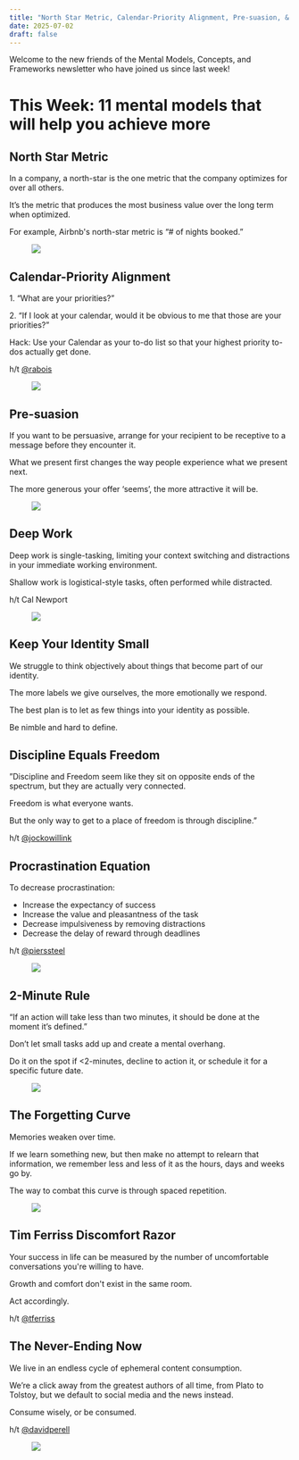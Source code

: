```yaml
---
title: "North Star Metric, Calendar-Priority Alignment, Pre-suasion, & More"
date: 2025-07-02
draft: false
---
```


<p id="">Welcome to the new friends of the Mental Models, Concepts, and Frameworks newsletter who have joined us since last week!</p><h1 id="">This Week: 11 mental models that will help you achieve more</h1><h2 id="">North Star Metric</h2><p id="">In a company, a north-star is the one metric that the company optimizes for over all others.</p><p id="">It’s the metric that produces the most business value over the long term when optimized.</p><p id="">For example, Airbnb's north-star metric is “# of nights booked.”</p><figure class="w-richtext-figure-type-image w-richtext-align-center" data-rt-type="image" data-rt-align="center"><div><img src="https://uploads-ssl.webflow.com/63fd511e232de229bfe66c52/640fa72bd9088d117e9d5b90_image.jpeg" id="" width="auto" height="auto" loading="auto"></div></figure><h2 id="">Calendar-Priority Alignment</h2><p id="">1. “What are your priorities?”</p><p id="">2. “If I look at your calendar, would it be obvious to me that those are your priorities?”</p><p id="">Hack: Use your Calendar as your to-do list so that your highest priority to-dos actually get done.</p><p id="">h/t <a href="https://flight.beehiiv.net/v2/clicks/eyJhbGciOiJIUzI1NiIsInR5cCI6IkpXVCJ9.eyJ1cmwiOiJodHRwczovL3R3aXR0ZXIuY29tL3JhYm9pcyIsInBvc3RfaWQiOiI1OWQ3YzY2Yy1jNmI4LTRjNGMtOTEzOC0yMmE1YzBjY2VkNGQiLCJwdWJsaWNhdGlvbl9pZCI6IjEzN2Q1ZTgzLTk1MDMtNGRiNy1hOGM0LWYzNDE1YzIwNTVhZSIsInZpc2l0X3Rva2VuIjoiN2NiN2I3ZTUtOTEyNS00NDJmLWI4YjgtMjdjZGMxNTJhZGJiIiwiaWF0IjoxNjc4NzA1NTYzLjY4NiwiaXNzIjoib3JjaGlkIn0.qG_Qq0gcbo3kTdb5-dVQqzHSeLdiERW1pFBlxhV5o4k" target="_blank" id="">@rabois</a></p><figure class="w-richtext-figure-type-image w-richtext-align-center" data-rt-type="image" data-rt-align="center"><div><img src="https://uploads-ssl.webflow.com/63fd511e232de229bfe66c52/640fa72b44df3640f94ba6c1_image.jpeg" id="" width="auto" height="auto" loading="auto"></div></figure><h2 id="">Pre-suasion</h2><p id="">If you want to be persuasive, arrange for your recipient to be receptive to a message before they encounter it.</p><p id="">What we present first changes the way people experience what we present next.</p><p id="">The more generous your offer ‘seems’, the more attractive it will be.</p><figure class="w-richtext-figure-type-image w-richtext-align-center" data-rt-type="image" data-rt-align="center"><div><img src="https://uploads-ssl.webflow.com/63fd511e232de229bfe66c52/640fa72b33c6022d50e86041_image.jpeg" id="" width="auto" height="auto" loading="auto"></div></figure><h2 id="">Deep Work</h2><p id="">Deep work is single-tasking, limiting your context switching and distractions in your immediate working environment.</p><p id="">Shallow work is logistical-style tasks, often performed while distracted.</p><p id="">h/t Cal Newport</p><figure class="w-richtext-figure-type-image w-richtext-align-center" data-rt-type="image" data-rt-align="center"><div><img src="https://uploads-ssl.webflow.com/63fd511e232de229bfe66c52/640fa72b4c20c5500ba94c61_image.jpeg" id="" width="auto" height="auto" loading="auto"></div></figure><h2 id="">Keep Your Identity Small</h2><p id="">We struggle to think objectively about things that become part of our identity.</p><p id="">The more labels we give ourselves, the more emotionally we respond.</p><p id="">The best plan is to let as few things into your identity as possible.</p><p id="">Be nimble and hard to define.</p><h2 id="">Discipline Equals Freedom</h2><p id="">”Discipline and Freedom seem like they sit on opposite ends of the spectrum, but they are actually very connected.</p><p id="">Freedom is what everyone wants.</p><p id="">But the only way to get to a place of freedom is through discipline.”</p><p id="">h/t <a href="https://flight.beehiiv.net/v2/clicks/eyJhbGciOiJIUzI1NiIsInR5cCI6IkpXVCJ9.eyJ1cmwiOiJodHRwczovL3R3aXR0ZXIuY29tL2pvY2tvd2lsbGluayIsInBvc3RfaWQiOiI1OWQ3YzY2Yy1jNmI4LTRjNGMtOTEzOC0yMmE1YzBjY2VkNGQiLCJwdWJsaWNhdGlvbl9pZCI6IjEzN2Q1ZTgzLTk1MDMtNGRiNy1hOGM0LWYzNDE1YzIwNTVhZSIsInZpc2l0X3Rva2VuIjoiN2NiN2I3ZTUtOTEyNS00NDJmLWI4YjgtMjdjZGMxNTJhZGJiIiwiaWF0IjoxNjc4NzA1NTYzLjY4NiwiaXNzIjoib3JjaGlkIn0.dcLONd1rS_BusxzbiKQfW6DDjuhu0c_18Ako2CnpeZM" target="_blank" id="">@jockowillink</a></p><h2 id="">Procrastination Equation</h2><p id="">To decrease procrastination:</p><ul id=""><li id="">Increase the expectancy of success</li><li id="">Increase the value and pleasantness of the task</li><li id="">Decrease impulsiveness by removing distractions</li><li id="">Decrease the delay of reward through deadlines</li></ul><p id="">h/t <a href="https://flight.beehiiv.net/v2/clicks/eyJhbGciOiJIUzI1NiIsInR5cCI6IkpXVCJ9.eyJ1cmwiOiJodHRwczovL3R3aXR0ZXIuY29tL3BpZXJzc3RlZWwiLCJwb3N0X2lkIjoiNTlkN2M2NmMtYzZiOC00YzRjLTkxMzgtMjJhNWMwY2NlZDRkIiwicHVibGljYXRpb25faWQiOiIxMzdkNWU4My05NTAzLTRkYjctYThjNC1mMzQxNWMyMDU1YWUiLCJ2aXNpdF90b2tlbiI6IjdjYjdiN2U1LTkxMjUtNDQyZi1iOGI4LTI3Y2RjMTUyYWRiYiIsImlhdCI6MTY3ODcwNTU2My42ODYsImlzcyI6Im9yY2hpZCJ9.yAOsWBXiG_sZPX2C5Fg1N2kzUrBt6okgMDlUN0RtLBs" target="_blank" id="">@pierssteel</a></p><figure class="w-richtext-figure-type-image w-richtext-align-center" data-rt-type="image" data-rt-align="center"><div><img src="https://uploads-ssl.webflow.com/63fd511e232de229bfe66c52/640fa72bfad1b2073a8b71e1_image.png" id="" width="auto" height="auto" loading="auto"></div></figure><h2 id="">2-Minute Rule</h2><p id="">“If an action will take less than two minutes, it should be done at the moment it’s defined.”</p><p id="">Don’t let small tasks add up and create a mental overhang.</p><p id="">Do it on the spot if &lt;2-minutes, decline to action it, or schedule it for a specific future date.</p><figure class="w-richtext-figure-type-image w-richtext-align-center" data-rt-type="image" data-rt-align="center"><div><img src="https://uploads-ssl.webflow.com/63fd511e232de229bfe66c52/640fa72b5196ad2b4988c9c7_image.jpeg" id="" width="auto" height="auto" loading="auto"></div></figure><h2 id="">The Forgetting Curve</h2><p id="">Memories weaken over time.</p><p id="">If we learn something new, but then make no attempt to relearn that information, we remember less and less of it as the hours, days and weeks go by.</p><p id="">The way to combat this curve is through spaced repetition.</p><figure class="w-richtext-figure-type-image w-richtext-align-center" data-rt-type="image" data-rt-align="center"><div><img src="https://uploads-ssl.webflow.com/63fd511e232de229bfe66c52/640fa72b0080a63bc651996a_image.png" id="" width="auto" height="auto" loading="auto"></div></figure><h2 id="">Tim Ferriss Discomfort Razor</h2><p id="">Your success in life can be measured by the number of uncomfortable conversations you're willing to have.</p><p id="">Growth and comfort don't exist in the same room.</p><p id="">Act accordingly.</p><p id="">h/t <a href="https://flight.beehiiv.net/v2/clicks/eyJhbGciOiJIUzI1NiIsInR5cCI6IkpXVCJ9.eyJ1cmwiOiJodHRwczovL3R3aXR0ZXIuY29tL3RmZXJyaXNzIiwicG9zdF9pZCI6IjU5ZDdjNjZjLWM2YjgtNGM0Yy05MTM4LTIyYTVjMGNjZWQ0ZCIsInB1YmxpY2F0aW9uX2lkIjoiMTM3ZDVlODMtOTUwMy00ZGI3LWE4YzQtZjM0MTVjMjA1NWFlIiwidmlzaXRfdG9rZW4iOiI3Y2I3YjdlNS05MTI1LTQ0MmYtYjhiOC0yN2NkYzE1MmFkYmIiLCJpYXQiOjE2Nzg3MDU1NjMuNjg2LCJpc3MiOiJvcmNoaWQifQ.ENbtptLP_sLOvyIWJ398m13-4YKSvQDqMd-ie1Ft8_A" target="_blank" id="">@tferriss</a></p><h2 id="">The Never-Ending Now</h2><p id="">We live in an endless cycle of ephemeral content consumption.</p><p id="">We’re a click away from the greatest authors of all time, from Plato to Tolstoy, but we default to social media and the news instead.</p><p id="">Consume wisely, or be consumed.</p><p id="">h/t <a href="https://flight.beehiiv.net/v2/clicks/eyJhbGciOiJIUzI1NiIsInR5cCI6IkpXVCJ9.eyJ1cmwiOiJodHRwczovL3R3aXR0ZXIuY29tL2RhdmlkcGVyZWxsIiwicG9zdF9pZCI6IjU5ZDdjNjZjLWM2YjgtNGM0Yy05MTM4LTIyYTVjMGNjZWQ0ZCIsInB1YmxpY2F0aW9uX2lkIjoiMTM3ZDVlODMtOTUwMy00ZGI3LWE4YzQtZjM0MTVjMjA1NWFlIiwidmlzaXRfdG9rZW4iOiI3Y2I3YjdlNS05MTI1LTQ0MmYtYjhiOC0yN2NkYzE1MmFkYmIiLCJpYXQiOjE2Nzg3MDU1NjMuNjg2LCJpc3MiOiJvcmNoaWQifQ.rfUjXRUQ5yMrloGg5LtGTb-d_DIDam8qER_APuUY_GI" target="_blank" id="">@davidperell</a></p><figure class="w-richtext-figure-type-image w-richtext-align-center" data-rt-type="image" data-rt-align="center"><div><img src="https://uploads-ssl.webflow.com/63fd511e232de229bfe66c52/640fa72ba2d7ed5ad91f90b8_image.png" id="" width="auto" height="auto" loading="auto"></div></figure><p id=""><br></p><p>‍</p>